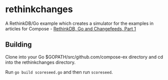 # rethinkchanges

A RethinkDB/Go example which creates a simulator for the examples in articles for Compose - 
[RethinkDB, Go and Changefeeds, Part 1](https://blog.compose.io/go-rethinkdb-and-change-feeds-part-1/)

## Building

Clone into your Go $GOPATH/src/github.com/compose-ex directory and cd into the rethinkchanges directory.

Run `go build scoreseed.go` and then run `scoreseed`.



